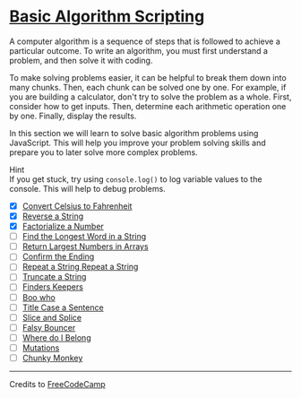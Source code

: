 # [Basic Algorithm Scripting](https://learn.freecodecamp.org/javascript-algorithms-and-data-structures/basic-algorithm-scripting)

A computer algorithm is a sequence of steps that is followed to achieve a particular outcome. To write an algorithm, you must first understand a problem, and then solve it with coding.

To make solving problems easier, it can be helpful to break them down into many chunks. Then, each chunk can be solved one by one. For example, if you are building a calculator, don't try to solve the problem as a whole. First, consider how to get inputs. Then, determine each arithmetic operation one by one. Finally, display the results.

In this section we will learn to solve basic algorithm problems using JavaScript. This will help you improve your problem solving skills and prepare you to later solve more complex problems.

Hint  
If you get stuck, try using `console.log()` to log variable values to the console. This will help to debug problems.

- [x] [Convert Celsius to Fahrenheit](01-convert-celsius-to-fahrenheit.md)
- [x] [Reverse a String](02-reverse-a-string.md)
- [x] [Factorialize a Number](03-factorialize-a-number.md)
- [ ] [Find the Longest Word in a String](04-find-the-longest-word-in-a-string.md)
- [ ] [Return Largest Numbers in Arrays](05-return-largest-numbers-in-arrays.md)
- [ ] [Confirm the Ending]()
- [ ] [Repeat a String Repeat a String]()
- [ ] [Truncate a String]()
- [ ] [Finders Keepers]()
- [ ] [Boo who]()
- [ ] [Title Case a Sentence]()
- [ ] [Slice and Splice]()
- [ ] [Falsy Bouncer]()
- [ ] [Where do I Belong]()
- [ ] [Mutations]()
- [ ] [Chunky Monkey]()

---

Credits to [FreeCodeCamp](https://www.freecodecamp.org/)